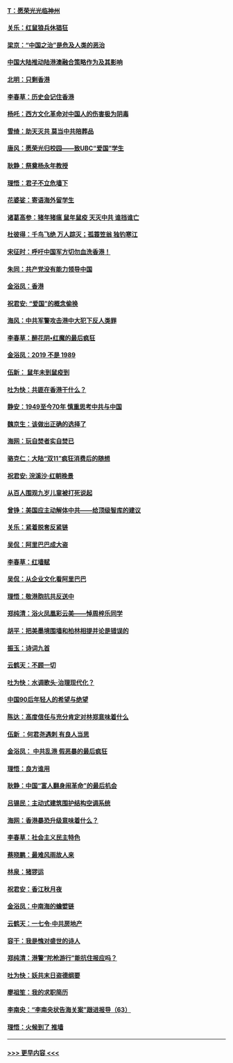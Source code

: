 #### [T：愿荣光光临神州](../pages/nsc993/n11668421.md?t=11201844) 
#### [关乐：红鼠狼兵休猖狂](../pages/nsc993/n11668378.md?t=11201844) 
#### [梁京：“中国之治”是危及人类的恶治](../pages/nsc993/n11668328.md?t=11201844) 
#### [中国大陆推动陆港澳融合策略作为及其影响](../pages/nsc993/n11668157.md?t=11201844) 
#### [北明：只剩香港](../pages/nsc993/n11668002.md?t=11201844) 
#### [李春草：历史会记住香港](../pages/nsc993/n11667927.md?t=11201844) 
#### [杨吒：西方文化革命对中国人的伤害极为阴毒](../pages/nsc993/n11664521.md?t=11201844) 
#### [雪绮：助天灭共 莫当中共陪葬品](../pages/nsc993/n11662650.md?t=11201844) 
#### [唐风：愿荣光归校园——致UBC“爱国”学生](../pages/nsc993/n11662194.md?t=11201844) 
#### [耿静：祭奠杨永年教授](../pages/nsc993/n11662514.md?t=11201844) 
#### [理悟：君子不立危墙下](../pages/nsc993/n11662172.md?t=11201844) 
#### [花婆娑：寄语海外留学生](../pages/nsc993/n11662121.md?t=11201844) 
#### [诸葛高参：猪年猪瘟 鼠年鼠疫 天灭中共 谁挡谁亡](../pages/nsc993/n11661980.md?t=11201844) 
#### [杜彼得：千鸟飞绝 万人踪灭；孤蓑笠翁 独钓寒江](../pages/nsc993/n11661170.md?t=11201844) 
#### [宋征时：呼吁中国军方切勿血洗香港！](../pages/nsc993/n11415318.md?t=11201844) 
#### [朱同：共产党没有能力领导中国](../pages/nsc993/n11660421.md?t=11201844) 
#### [金浴凤：香港](../pages/nsc993/n11660419.md?t=11201844) 
#### [祝君安: “爱国”的概念偷换](../pages/nsc993/n11659706.md?t=11201844) 
#### [海风：中共军警攻击港中大犯下反人类罪](../pages/nsc993/n11659632.md?t=11201844) 
#### [李春草：醉花阴•红魔的最后疯狂](../pages/nsc993/n11659287.md?t=11201844) 
#### [金浴凤：2019 不是 1989](../pages/nsc993/n11657663.md?t=11201844) 
#### [伍新： 鼠年未到鼠疫到](../pages/nsc993/n11655098.md?t=11201844) 
#### [吐为快：共匪在香港干什么？](../pages/nsc993/n11654891.md?t=11201844) 
#### [静安：1949至今70年 慎重思考中共与中国](../pages/nsc993/n11651244.md?t=11201844) 
#### [魏京生：该做出正确的选择了](../pages/nsc993/n11653084.md?t=11201844) 
#### [海网：玩自焚者实自焚已](../pages/nsc993/n11652423.md?t=11201844) 
#### [骆克仁：大陆“双11”疯狂消费后的随想](../pages/nsc993/n11652305.md?t=11201844) 
#### [祝君安: 浣溪沙·红朝晚景](../pages/nsc993/n11652258.md?t=11201844) 
#### [从百人围观九岁儿童被打死说起](../pages/nsc993/n11651030.md?t=11201844) 
#### [曾铮：美国应主动解体中共——给顶级智库的建议](../pages/nsc993/n11649888.md?t=11201844) 
#### [关乐：紧着脱套反紧链](../pages/nsc993/n11649069.md?t=11201844) 
#### [吴侃：阿里巴巴成大盗](../pages/nsc993/n11645523.md?t=11201844) 
#### [李春草：红墙赋](../pages/nsc993/n11646389.md?t=11201844) 
#### [吴侃：从企业文化看阿里巴巴](../pages/nsc993/n11645476.md?t=11201844) 
#### [理悟：敬港胞抗共反送中](../pages/nsc993/n11645466.md?t=11201844) 
#### [郑纯清：浴火凤凰彩云美——悼周梓乐同学](../pages/nsc993/n11645155.md?t=11201844) 
#### [胡平：把美墨境围墙和柏林相提并论是错误的](../pages/nsc993/n11645134.md?t=11201844) 
#### [振玉：诗词九首](../pages/nsc993/n11644081.md?t=11201844) 
#### [云鹤天：不顾一切](../pages/nsc993/n11643508.md?t=11201844) 
#### [吐为快：水调歌头·治理现代化？](../pages/nsc993/n11643485.md?t=11201844) 
#### [中国90后年轻人的希望与绝望](../pages/nsc993/n11642317.md?t=11201844) 
#### [陈达：高度信任与充分肯定对林郑意味着什么](../pages/nsc993/n11641441.md?t=11201844) 
#### [伍新 ：何君尧遇刺 有良人当思](../pages/nsc993/n11641503.md?t=11201844) 
#### [金浴凤： 中共乱港  假恶暴的最后疯狂](../pages/nsc993/n11641495.md?t=11201844) 
#### [理悟：良方谁用](../pages/nsc993/n11641463.md?t=11201844) 
#### [耿静：中国“富人翻身闹革命”的最后机会](../pages/nsc993/n11640655.md?t=11201844) 
#### [吕锡民：主动式建筑围护结构空调系统](../pages/nsc993/n11640168.md?t=11201844) 
#### [海网：香港暴恐升级意味着什么？](../pages/nsc993/n11635904.md?t=11201844) 
#### [李春草：社会主义民主特色](../pages/nsc993/n11634657.md?t=11201844) 
#### [蔡晓鹏：最难风雨故人来](../pages/nsc993/n11633145.md?t=11201844) 
#### [林泉：猪猡运](../pages/nsc993/n11631469.md?t=11201844) 
#### [祝君安：香江秋月夜](../pages/nsc993/n11631440.md?t=11201844) 
#### [金浴凤：中南海的蟾嬖链](../pages/nsc993/n11631290.md?t=11201844) 
#### [云鹤天：一七令·中共房地产](../pages/nsc993/n11630084.md?t=11201844) 
#### [容干：我是愧对盛世的诗人](../pages/nsc993/n11630059.md?t=11201844) 
#### [郑纯清：港警“陀枪游行”能抗住报应吗？](../pages/nsc993/n11629999.md?t=11201844) 
#### [吐为快：妖共末日盗德纲要](../pages/nsc993/n11628610.md?t=11201844) 
#### [廖祖笙：我的求职简历](../pages/nsc993/n11628492.md?t=11201844) 
#### [李南央：“李南央状告海关案”跟进报导（63）](../pages/nsc993/n11627039.md?t=11201844) 
#### [理悟：火候到了 推墙](../pages/nsc993/n11626917.md?t=11201844) 

----
#### [ >>> 更早内容 <<< ](../indexes/nsc993-earlier.md)
